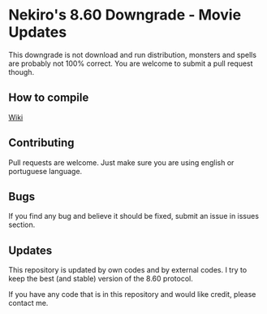 # Nekiro's 8.60 Downgrade - Movie Updates

This downgrade is not download and run distribution, monsters and spells are probably not 100% correct.
You are welcome to submit a pull request though.

## How to compile

[Wiki](https://github.com/otland/forgottenserver/wiki/Compiling)

## Contributing

Pull requests are welcome.
Just make sure you are using english or portuguese language.

## Bugs

If you find any bug and believe it should be fixed, submit an issue in issues section.

## Updates
This repository is updated by own codes and by external codes.
I try to keep the best (and stable) version of the 8.60 protocol.

If you have any code that is in this repository and would like credit, please contact me.
